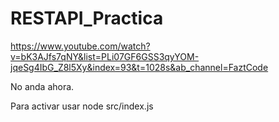 # RESTAPI_Practica
https://www.youtube.com/watch?v=bK3AJfs7qNY&list=PLi07GF6GSS3qyYOM-jqeSg4IbG_Z8l5Xy&index=93&t=1028s&ab_channel=FaztCode

No anda ahora.

Para activar usar node src/index.js